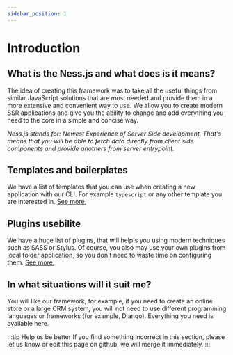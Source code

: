 ```yaml
---
sidebar_position: 1
---
```


# Introduction

## What is the Ness.js and what does is it means?

The idea of creating this framework was to take all the useful things from similar JavaScript solutions that are most needed and provide them in a more extensive and convenient way to use. We allow you to create modern SSR applications and give you the ability to change and add everything you need to the core in a simple and concise way.

*Ness.js stands for: Newest Experience of Server Side development. That's means that you will be able to fetch data directly from client side components and provide anothers from server entrypoint.*

## Templates and boilerplates

We have a list of templates that you can use when creating a new application with our CLI. For example `typescript` or any other template you are interested in. [See more.](/docs/templates/into)

## Plugins usebilite

We have a huge list of plugins, that will help's you using modern techniques such as SASS or Stylus. Of course, you also may use your own plugins from local folder application, so you don't need to waste time on configuring them. [See more.](/docs/plugins/your-own-plugin)

## In what situations will it suit me?

You will like our framework, for example, if you need to create an online store or a large CRM system, you will not need to use different programming languages or frameworks (for example, Django). Everything you need is available here.

:::tip Help us be better
  If you find something incorrect in this section, please let us know or edit this page on github, we will merge it immediately.
:::
